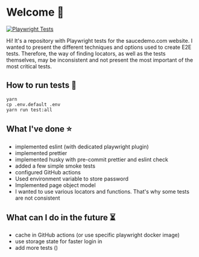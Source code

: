 # Welcome 👋
[![Playwright Tests](https://github.com/kasperkow/swaglabs-task-pw/actions/workflows/playwright.yml/badge.svg)](https://github.com/kasperkow/swaglabs-task-pw/actions/workflows/playwright.yml)

Hi! It's a repository with Playwright tests for the saucedemo.com website.
I wanted to present the different techniques and options used to create E2E tests. Therefore, the way of finding locators, as well as the tests themselves, may be inconsistent and not present the most important of the most critical tests.

## How to run tests 🚀

```
yarn
cp .env.default .env
yarn run test:all
```

## What I've done ⭐️

-   implemented eslint (with dedicated playwright plugin)
-   implemented prettier
-   implemented husky with pre-commit prettier and eslint check
-   added a few simple smoke tests
-   configured GitHub actions
-   Used environment variable to store password
-   Implemented page object model
-   I wanted to use various locators and functions. That's why some tests are not consistent

## What can I do in the future ⏳

-   cache in GitHub actions (or use specific playwright docker image)
-   use storage state for faster login in
-   add more tests ()
